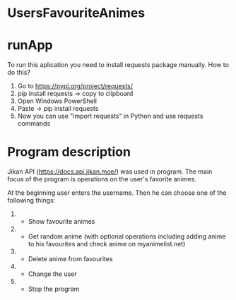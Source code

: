 # UsersFavouriteAnimes

# runApp
To run this aplication you need to install requests package manually.
How to do this?
1) Go to https://pypi.org/project/requests/
2) pip install requests -> copy to clipboard
3) Open Windows PowerShell
4) Paste -> pip install requests
5) Now you can use "import requests" in Python and use requests commands

# Program description
Jikan API (https://docs.api.jikan.moe/) was used in program.
The main focus of the program is operations on the user's favorite animes.

At the beginning user enters the username.
Then he can choose one of the following things:
1) - Show favourite animes
2) - Get random anime (with optional operations including adding anime to his favourites and check anime on myanimelist.net)
3) - Delete anime from favourites
4) - Change the user
5) - Stop the program

